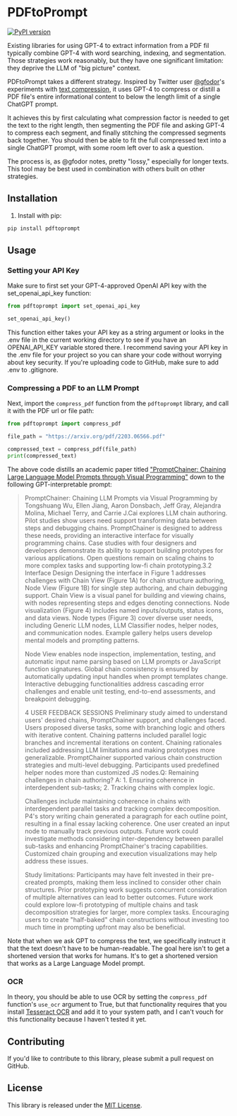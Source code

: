# PDFtoPrompt

[![PyPI version](https://badge.fury.io/py/pdftoprompt.svg)](https://badge.fury.io/py/pdftoprompt)

Existing libraries for using GPT-4 to extract information from a PDF fil typically combine GPT-4 with word searching, indexing, and segmentation. Those strategies work reasonably, but they have one significant limitation: they deprive the LLM of "big picture" context.

PDFtoPrompt takes a different strategy. Inspired by Twitter user [@gfodor](https://twitter.com/gfodor)'s experiments with [text compression](https://twitter.com/gfodor/status/1643415357615640577), it uses GPT-4 to compress or distill a PDF file's entire informational content to below the length limit of a single ChatGPT prompt. 

It achieves this by first calculating what compression factor is needed to get the text to the right length, then segmenting the PDF file and asking GPT-4 to compress each segment, and finally stitching the compressed segments back together. You should then be able to fit the full compressed text into a single ChatGPT prompt, with some room left over to ask a question.

The process is, as @gfodor notes, pretty "lossy," especially for longer texts. This tool may be best used in combination with others built on other strategies.

## Installation

1. Install with pip:

```bash
pip install pdftoprompt
```

## Usage

### Setting your API Key

Make sure to first set your GPT-4-approved OpenAI API key with the set_openai_api_key function:


```python
from pdftoprompt import set_openai_api_key

set_openai_api_key()
```

This function either takes your API key as a string argument or looks in the .env file in the current working directory to see if you have an OPENAI_API_KEY variable stored there. I recommend saving your API key in the .env file for your project so you can share your code without worrying about key security. If you're uploading code to GitHub, make sure to add .env to .gitignore.

### Compressing a PDF to an LLM Prompt

Next, import the `compress_pdf` function from the `pdftoprompt` library, and call it with the PDF url or file path:


```python
from pdftoprompt import compress_pdf

file_path = "https://arxiv.org/pdf/2203.06566.pdf"

compressed_text = compress_pdf(file_path)
print(compressed_text)
```


The above code distills an academic paper titled ["PromptChainer: Chaining Large Language Model Prompts through Visual Programming"](https://arxiv.org/pdf/2203.06566.pdf) down to the following GPT-interpretable prompt:

<blockquote>
PromptChainer: Chaining LLM Prompts via Visual Programming by Tongshuang Wu, Ellen Jiang, Aaron Donsbach, Jeff Gray, Alejandra Molina, Michael Terry, and Carrie J.Cai explores LLM chain authoring. Pilot studies show users need support transforming data between steps and debugging chains. PromptChainer is designed to address these needs, providing an interactive interface for visually programming chains. Case studies with four designers and developers demonstrate its ability to support building prototypes for various applications. Open questions remain on scaling chains to more complex tasks and supporting low-fi chain prototyping.3.2 Interface Design
Designing the interface in Figure 1 addresses challenges with Chain View (Figure 1A) for chain structure authoring, Node View (Figure 1B) for single step authoring, and chain debugging support. Chain View is a visual panel for building and viewing chains, with nodes representing steps and edges denoting connections. Node visualization (Figure 4) includes named inputs/outputs, status icons, and data views. Node types (Figure 3) cover diverse user needs, including Generic LLM nodes, LLM Classifier nodes, helper nodes, and communication nodes. Example gallery helps users develop mental models and prompting patterns.

Node View enables node inspection, implementation, testing, and automatic input name parsing based on LLM prompts or JavaScript function signatures. Global chain consistency is ensured by automatically updating input handles when prompt templates change. Interactive debugging functionalities address cascading error challenges and enable unit testing, end-to-end assessments, and breakpoint debugging.

4 USER FEEDBACK SESSIONS
Preliminary study aimed to understand users' desired chains, PromptChainer support, and challenges faced. Users proposed diverse tasks, some with branching logic and others with iterative content. Chaining patterns included parallel logic branches and incremental iterations on content. Chaining rationales included addressing LLM limitations and making prototypes more generalizable. PromptChainer supported various chain construction strategies and multi-level debugging. Participants used predefined helper nodes more than customized JS nodes.Q: Remaining challenges in chain authoring?
A: 1. Ensuring coherence in interdependent sub-tasks; 2. Tracking chains with complex logic.

Challenges include maintaining coherence in chains with interdependent parallel tasks and tracking complex decomposition. P4's story writing chain generated a paragraph for each outline point, resulting in a final essay lacking coherence. One user created an input node to manually track previous outputs. Future work could investigate methods considering inter-dependency between parallel sub-tasks and enhancing PromptChainer's tracing capabilities. Customized chain grouping and execution visualizations may help address these issues.

Study limitations: Participants may have felt invested in their pre-created prompts, making them less inclined to consider other chain structures. Prior prototyping work suggests concurrent consideration of multiple alternatives can lead to better outcomes. Future work could explore low-fi prototyping of multiple chains and task decomposition strategies for larger, more complex tasks. Encouraging users to create "half-baked" chain constructions without investing too much time in prompting upfront may also be beneficial.
</blockquote>

Note that when we ask GPT to compress the text, we specifically instruct it that the text doesn't have to be human-readable. The goal here isn't to get a shortened version that works for humans. It's to get a shortened version that works as a Large Language Model prompt.

### OCR

In theory, you should be able to use OCR by setting the `compress_pdf` function's `use_ocr` argument to True, but that functionality requires that you install [Tesseract OCR](https://github.com/tesseract-ocr/tesseract) and add it to your system path, and I can't vouch for this functionality because I haven't tested it yet.

## Contributing

If you'd like to contribute to this library, please submit a pull request on GitHub.

## License

This library is released under the [MIT License](https://opensource.org/licenses/MIT).

